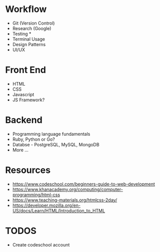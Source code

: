 # Workflow
  - Git (Version Control)
  - Research (Google)
  - Testing *
  - Terminal Usage
  - Design Patterns
  - UI/UX

# Front End
  - HTML
  - CSS
  - Javascript
  - JS Framework?

# Backend
  - Programming language fundamentals
  - Ruby, Python or Go?
  - Databse - PostgreSQL, MySQL, MongoDB
  - More ...

# Resources
  - https://www.codeschool.com/beginners-guide-to-web-development
  - https://www.khanacademy.org/computing/computer-programming/html-css
  - https://www.teaching-materials.org/htmlcss-2day/
  - https://developer.mozilla.org/en-US/docs/Learn/HTML/Introduction_to_HTML


# TODOS
  - Create codeschool account

